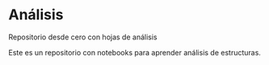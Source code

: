 # Análisis
Repositorio desde cero con hojas de análisis

Este es un repositorio con notebooks para aprender análisis de estructuras.



